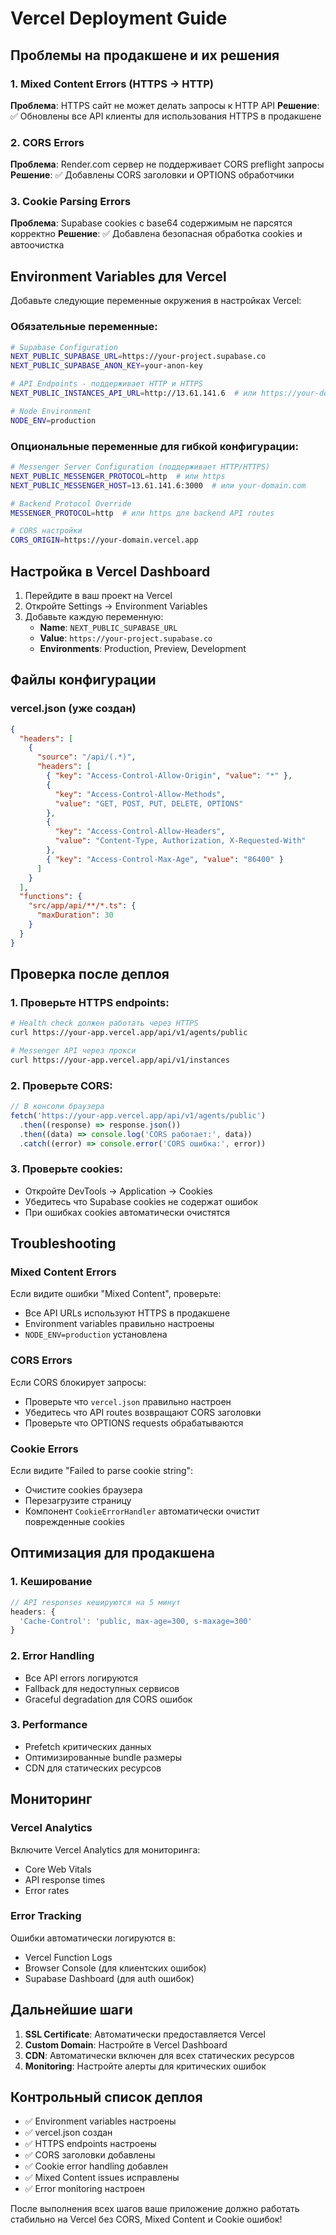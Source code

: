 # Vercel Deployment Guide

## Проблемы на продакшене и их решения

### 1. Mixed Content Errors (HTTPS → HTTP)

**Проблема**: HTTPS сайт не может делать запросы к HTTP API
**Решение**: ✅ Обновлены все API клиенты для использования HTTPS в продакшене

### 2. CORS Errors

**Проблема**: Render.com сервер не поддерживает CORS preflight запросы
**Решение**: ✅ Добавлены CORS заголовки и OPTIONS обработчики

### 3. Cookie Parsing Errors

**Проблема**: Supabase cookies с base64 содержимым не парсятся корректно
**Решение**: ✅ Добавлена безопасная обработка cookies и автоочистка

## Environment Variables для Vercel

Добавьте следующие переменные окружения в настройках Vercel:

### Обязательные переменные:

```bash
# Supabase Configuration
NEXT_PUBLIC_SUPABASE_URL=https://your-project.supabase.co
NEXT_PUBLIC_SUPABASE_ANON_KEY=your-anon-key

# API Endpoints - поддерживает HTTP и HTTPS
NEXT_PUBLIC_INSTANCES_API_URL=http://13.61.141.6  # или https://your-domain.com

# Node Environment
NODE_ENV=production
```

### Опциональные переменные для гибкой конфигурации:

```bash
# Messenger Server Configuration (поддерживает HTTP/HTTPS)
NEXT_PUBLIC_MESSENGER_PROTOCOL=http  # или https
NEXT_PUBLIC_MESSENGER_HOST=13.61.141.6:3000  # или your-domain.com

# Backend Protocol Override
MESSENGER_PROTOCOL=http  # или https для backend API routes

# CORS настройки
CORS_ORIGIN=https://your-domain.vercel.app
```

## Настройка в Vercel Dashboard

1. Перейдите в ваш проект на Vercel
2. Откройте Settings → Environment Variables
3. Добавьте каждую переменную:
   - **Name**: `NEXT_PUBLIC_SUPABASE_URL`
   - **Value**: `https://your-project.supabase.co`
   - **Environments**: Production, Preview, Development

## Файлы конфигурации

### vercel.json (уже создан)

```json
{
  "headers": [
    {
      "source": "/api/(.*)",
      "headers": [
        { "key": "Access-Control-Allow-Origin", "value": "*" },
        {
          "key": "Access-Control-Allow-Methods",
          "value": "GET, POST, PUT, DELETE, OPTIONS"
        },
        {
          "key": "Access-Control-Allow-Headers",
          "value": "Content-Type, Authorization, X-Requested-With"
        },
        { "key": "Access-Control-Max-Age", "value": "86400" }
      ]
    }
  ],
  "functions": {
    "src/app/api/**/*.ts": {
      "maxDuration": 30
    }
  }
}
```

## Проверка после деплоя

### 1. Проверьте HTTPS endpoints:

```bash
# Health check должен работать через HTTPS
curl https://your-app.vercel.app/api/v1/agents/public

# Messenger API через прокси
curl https://your-app.vercel.app/api/v1/instances
```

### 2. Проверьте CORS:

```javascript
// В консоли браузера
fetch('https://your-app.vercel.app/api/v1/agents/public')
  .then((response) => response.json())
  .then((data) => console.log('CORS работает:', data))
  .catch((error) => console.error('CORS ошибка:', error))
```

### 3. Проверьте cookies:

- Откройте DevTools → Application → Cookies
- Убедитесь что Supabase cookies не содержат ошибок
- При ошибках cookies автоматически очистятся

## Troubleshooting

### Mixed Content Errors

Если видите ошибки "Mixed Content", проверьте:

- Все API URLs используют HTTPS в продакшене
- Environment variables правильно настроены
- `NODE_ENV=production` установлена

### CORS Errors

Если CORS блокирует запросы:

- Проверьте что `vercel.json` правильно настроен
- Убедитесь что API routes возвращают CORS заголовки
- Проверьте что OPTIONS requests обрабатываются

### Cookie Errors

Если видите "Failed to parse cookie string":

- Очистите cookies браузера
- Перезагрузите страницу
- Компонент `CookieErrorHandler` автоматически очистит поврежденные cookies

## Оптимизация для продакшена

### 1. Кеширование

```javascript
// API responses кешируются на 5 минут
headers: {
  'Cache-Control': 'public, max-age=300, s-maxage=300'
}
```

### 2. Error Handling

- Все API errors логируются
- Fallback для недоступных сервисов
- Graceful degradation для CORS ошибок

### 3. Performance

- Prefetch критических данных
- Оптимизированные bundle размеры
- CDN для статических ресурсов

## Мониторинг

### Vercel Analytics

Включите Vercel Analytics для мониторинга:

- Core Web Vitals
- API response times
- Error rates

### Error Tracking

Ошибки автоматически логируются в:

- Vercel Function Logs
- Browser Console (для клиентских ошибок)
- Supabase Dashboard (для auth ошибок)

## Дальнейшие шаги

1. **SSL Certificate**: Автоматически предоставляется Vercel
2. **Custom Domain**: Настройте в Vercel Dashboard
3. **CDN**: Автоматически включен для всех статических ресурсов
4. **Monitoring**: Настройте алерты для критических ошибок

## Контрольный список деплоя

- ✅ Environment variables настроены
- ✅ vercel.json создан
- ✅ HTTPS endpoints настроены
- ✅ CORS заголовки добавлены
- ✅ Cookie error handling добавлен
- ✅ Mixed Content issues исправлены
- ✅ Error monitoring настроен

После выполнения всех шагов ваше приложение должно работать стабильно на Vercel без CORS, Mixed Content и Cookie ошибок!
